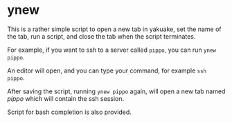 ynew
====

This is a rather simple script to open a new tab in yakuake, set the name of
the tab, run a script, and close the tab when the script terminates.

For example, if you want to ssh to a server called `pippo`, you can run
`ynew pippo`.

An editor will open, and you can type your command, for example `ssh pippo`.

After saving the script, running `ynew pippo` again, will open a new tab named
*pippo* which will contain the ssh session.

Script for bash completion is also provided.
